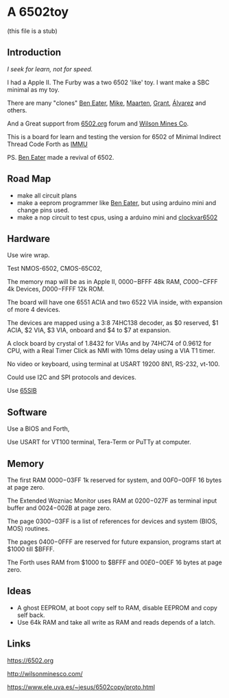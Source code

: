 # A 6502toy

(this file is a stub)

## Introduction

_I seek for learn, not for speed._

I had a Apple II. The Furby was a two 6502 'like' toy. I want make a SBC minimal as my toy.

There are many "clones" [Ben Eater](https://eater.net/6502), [Mike](https://github.com/mike42/6502-computer), [Maarten](https://github.com/maarten-pennings/6502/tree/master), [Grant](http://searle.x10host.com/6502/Simple6502.html), [Álvarez](https://www.ele.uva.es/~jesus/6502copy/proto.html) and others.

And a Great support from [6502.org](http://6502.org/) forum and [Wilson Mines Co](http://wilsonminesco.com/).

This is a board for learn and testing the version for 6502 of Minimal Indirect Thread Code Forth as [IMMU](https://github.com/agsb/immu)

PS. 
        [Ben Eater](https://www.youtube.com/watch?v=LnzuMJLZRdU) made a revival of 6502. 
        
      
## Road Map

- make all circuit plans
- make a eeprom programmer like [Ben Eater](https://github.com/beneater/eeprom-programmer), but using arduino mini and change pins used.
- make a nop circuit to test cpus, using a arduino mini and [clockvar6502](https://github.com/maarten-pennings/6502/blob/master/1clock/clockvar6502)
        

## Hardware

Use wire wrap. 

Test NMOS-6502, CMOS-65C02,

The memory map will be as in Apple II, $0000-$BFFF 48k RAM, $C000-$CFFF 4k Devices, $D000-$FFFF 12k ROM. 

The board will have one 6551 ACIA and two 6522 VIA inside, with expansion of more 4 devices.

The devices are mapped using a 3:8 74HC138 decoder, as $0 reserved, $1 ACIA, $2 VIA, $3 VIA, onboard and $4 to $7 at expansion.

A clock board by crystal of 1.8432 for VIAs and by 74HC74 of 0.9612 for CPU, with a Real Timer Click as NMI with 10ms delay using a VIA T1 timer.

No video or keyboard, using terminal at USART 19200 8N1, RS-232, vt-100.

Could use I2C and SPI protocols and devices.

Use [65SIB](http://forum.6502.org/viewtopic.php?t=1064&start=105)


## Software

Use a BIOS and Forth, 

Use USART for VT100 terminal, Tera-Term or PuTTy at computer.


## Memory 

The first RAM $0000-$03FF 1k reserved for system, and $00F0-$00FF 16 bytes at page zero. 

The Extended Wozniac Monitor uses RAM at $0200-$027F as terminal input buffer and $0024-$002B at page zero. 

The page $0300-$03FF is a list of references for devices and system (BIOS, MOS) routines.

The pages $0400-$0FFF are reserved for future expansion, programs start at $1000 till $BFFF.

The Forth uses RAM from $1000 to $BFFF and $00E0-$00EF 16 bytes at page zero.

## Ideas

- A ghost EEPROM, at boot copy self to RAM, disable EEPROM and copy self back.
- Use 64k RAM and take all write as RAM and reads depends of a latch.

## Links

https://6502.org

http://wilsonminesco.com/

https://www.ele.uva.es/~jesus/6502copy/proto.html


